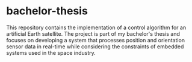 # bachelor-thesis
This repository contains the implementation of a control algorithm for an artificial Earth satellite. The project is part of my bachelor's thesis and focuses on developing a system that processes position and orientation sensor data in real-time while considering the constraints of embedded systems used in the space industry.
